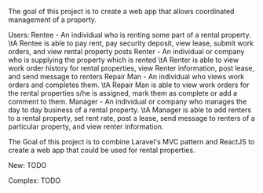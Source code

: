 The goal of this project is to create a web app that allows coordinated management of a property.

Users:
Rentee - An individual who is renting some part of a rental property.
\tA Rentee is able to pay rent, pay security deposit, view lease, submit work orders, and view rental property posts
Renter - An individual or company who is supplying the property which is rented
\tA Renter is able to view work order history for rental properties, view Renter information, post lease, and send message to renters
Repair Man - An individual who views work orders and completes them.
\tA Repair Man is able to view work orders for the rental properties s/he is assigned, mark them as complete or add a comment to them. 
Manager - An individual or company who manages the day to day business of a rental property.
\tA Manager is able to add renters to a rental property, set rent rate, post a lease, send message to renters of a particular property, and view renter information.

The Goal of this project is to combine Laravel's MVC pattern and ReactJS to create a web app that could be used for rental properties. 

New:
TODO

Complex:
TODO
